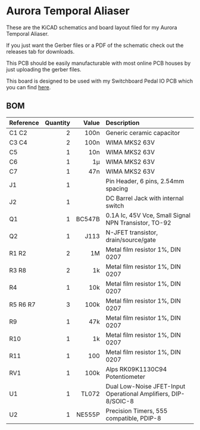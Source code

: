 # Aurora Temporal Aliaser

These are the KiCAD schematics and board layout filed for my Aurora Temporal Aliaser.

If you just want the Gerber files or a PDF of the schematic check out the releases tab for downloads.

This PCB should be easily manufacturable with most online PCB houses by just uploading the gerber files.

This board is designed to be used with my Switchboard Pedal IO PCB which you can find [here](https://github.com/NuclearLighthouseStudios/Switchboard).

## BOM

| Reference | Quantity | Value  | Description                                                    |
| :-------- | -------: | -----: | :------------------------------------------------------------- |
| C1 C2     | 2        | 100n   | Generic ceramic capacitor                                      |
| C3 C4     | 2        | 100n   | WIMA MKS2 63V                                                  |
| C5        | 1        | 10n    | WIMA MKS2 63V                                                  |
| C6        | 1        | 1µ     | WIMA MKS2 63V                                                  |
| C7        | 1        | 47n    | WIMA MKS2 63V                                                  |
| J1        | 1        |        | Pin Header, 6 pins, 2.54mm spacing                             |
| J2        | 1        |        | DC Barrel Jack with internal switch                            |
| Q1        | 1        | BC547B | 0.1A Ic, 45V Vce, Small Signal NPN Transistor, TO-92           |
| Q2        | 1        | J113   | N-JFET transistor, drain/source/gate                           |
| R1 R2     | 2        | 1M     | Metal film resistor 1%, DIN 0207                               |
| R3 R8     | 2        | 1k     | Metal film resistor 1%, DIN 0207                               |
| R4        | 1        | 10k    | Metal film resistor 1%, DIN 0207                               |
| R5 R6 R7  | 3        | 100k   | Metal film resistor 1%, DIN 0207                               |
| R9        | 1        | 47k    | Metal film resistor 1%, DIN 0207                               |
| R10       | 1        | 1k     | Metal film resistor 1%, DIN 0207                               |
| R11       | 1        | 100    | Metal film resistor 1%, DIN 0207                               |
| RV1       | 1        | 100k   | Alps RK09K1130C94 Potentiometer                                |
| U1        | 1        | TL072  | Dual Low-Noise JFET-Input Operational Amplifiers, DIP-8/SOIC-8 |
| U2        | 1        | NE555P | Precision Timers, 555 compatible, PDIP-8                       |
